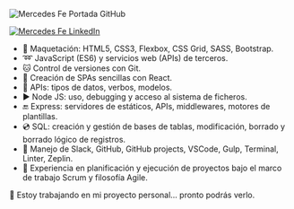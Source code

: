 ![Mercedes Fe Portada GitHub](https://user-images.githubusercontent.com/75809058/114667576-e6efc980-9cff-11eb-9499-41f1fc899c4f.png)

[![Mercedes Fe LinkedIn ](https://user-images.githubusercontent.com/75809058/114668291-d855e200-9d00-11eb-86fb-317c42549786.png)](https://www.linkedin.com/in/mermfb/)

- :art: Maquetación: HTML5, CSS3, Flexbox, CSS Grid, SASS, Bootstrap.
- :loop: JavaScript (ES6) y servicios web (APIs) de terceros.
- :cat: Control de versiones con Git.
- :sparkler: Creación de SPAs sencillas con React.
- :open_file_folder: APIs: tipos de datos, verbos, modelos.
- :arrow_forward: Node JS: uso, debugging y acceso al sistema de ficheros.
- :end: Express: servidores de estáticos, APIs, middlewares, motores de plantillas.
- :cd: SQL: creación y gestión de bases de tablas, modificación, borrado y borrado lógico de registros.
- :wrench: Manejo de Slack, GitHub, GitHub projects, VSCode, Gulp, Terminal, Linter, Zeplin.
- :speech_balloon: Experiencia en planificación y ejecución de proyectos bajo el marco de trabajo Scrum y filosofía Agile.

🔭 Estoy trabajando en mi proyecto personal... pronto podrás verlo. 
